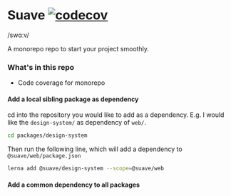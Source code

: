 # Suave [![codecov](https://codecov.io/gh/thebiltheory/suave/branch/master/graph/badge.svg)](https://codecov.io/gh/thebiltheory/suave) 
/swɑːv/

A monorepo repo to start your project smoothly.

### What's in this repo

- Code coverage for monorepo


#### Add a local sibling package as dependency

cd into the repository you would like to add as a dependency.
E.g. I would like the `design-system/` as dependency of `web/`.

```bash
cd packages/design-system
```

Then run the following line, which will add a dependency to `@suave/web/package.json`

```bash
lerna add @suave/design-system --scope=@suave/web
```


#### Add a common dependency to all packages

